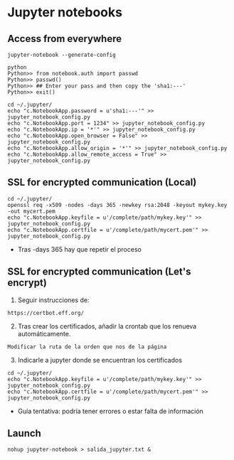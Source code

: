 # Jupyter notebooks

## Access from everywhere
```
jupyter-notebook --generate-config

python
Python>> from notebook.auth import passwd
Python>> passwd()
Python>> ## Enter your pass and then copy the 'sha1:---'
Python>> exit()

cd ~/.jupyter/
echo "c.NotebookApp.password = u'sha1:---'" >> jupyter_notebook_config.py
echo "c.NotebookApp.port = 1234" >> jupyter_notebook_config.py
echo "c.NotebookApp.ip = '*'" >> jupyter_notebook_config.py
echo "c.NotebookApp.open_browser = False" >> jupyter_notebook_config.py
echo "c.NotebookApp.allow_origin = '*'" >> jupyter_notebook_config.py
echo "c.NotebookApp.allow_remote_access = True" >> jupyter_notebook_config.py
```

## SSL for encrypted communication (Local)
```
cd ~/.jupyter/
openssl req -x509 -nodes -days 365 -newkey rsa:2048 -keyout mykey.key -out mycert.pem
echo "c.NotebookApp.keyfile = u'/complete/path/mykey.key'" >> jupyter_notebook_config.py
echo "c.NotebookApp.certfile = u'/complete/path/mycert.pem'" >> jupyter_notebook_config.py
```
* Tras -days 365 hay que repetir el proceso

## SSL for encrypted communication (Let's encrypt)
1. Seguir instrucciones de:
```
https://certbot.eff.org/
```
2. Tras crear los certificados, añadir la crontab que los renueva automáticamente.
```
Modificar la ruta de la orden que nos de la página
```
3. Indicarle a jupyter donde se encuentran los certificados
```
cd ~/.jupyter/
echo "c.NotebookApp.keyfile = u'/complete/path/mykey.key'" >> jupyter_notebook_config.py
echo "c.NotebookApp.certfile = u'/complete/path/mycert.pem'" >> jupyter_notebook_config.py
```
* Guía tentativa: podría tener errores o estar falta de información

## Launch
```
nohup jupyter-notebook > salida_jupyter.txt &
```
